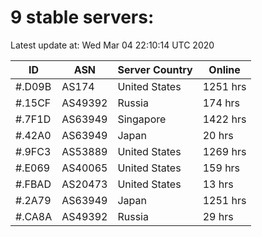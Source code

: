 # 9 stable servers:

Latest update at: Wed Mar 04 22:10:14 UTC 2020

| ID | ASN | Server Country | Online |
| -- | --- | -------------- | ------ |
| #.D09B | AS174 | United States | 1251 hrs |
| #.15CF | AS49392 | Russia | 174 hrs |
| #.7F1D | AS63949 | Singapore | 1422 hrs |
| #.42A0 | AS63949 | Japan | 20 hrs |
| #.9FC3 | AS53889 | United States | 1269 hrs |
| #.E069 | AS40065 | United States | 159 hrs |
| #.FBAD | AS20473 | United States | 13 hrs |
| #.2A79 | AS63949 | Japan | 1251 hrs |
| #.CA8A | AS49392 | Russia | 29 hrs |

